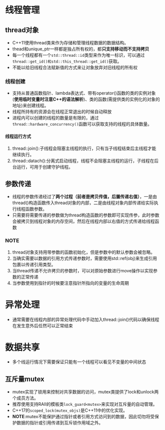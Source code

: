 # 线程管理

## thread对象

* C++11使用thread类来作为存储和管理线程数据的数据结构。
* thead和unique_ptr一样都是独占所有权的，都**只支持移动而不支持拷贝**
* 每一个线程都有一个`std::thread::id`类型来作为唯一标识，可以通过`thread::get_id()和std::this_thread::get_id()`获取。
* 不能以给旧线程合法赋新值的方式来让对象放弃对旧线程的所有权

### 线程创建

* 支持从普通函数指针、lambda表达式、带有operator()函数的类的实例对象(**使用临时变量时注意C++的语法解析**)、类的函数(需提供类的实例化的对象的地址)来创建线程。
* 线程所持有的资源会在线程正常退出的时候自动释放
* 进程内可以创建的线程的数量是有限的，通过`thread::hardware_concurrency()`函数可以获取支持的线程的具体数量。

#### 线程运行方式

1. thread::join():子线程会阻塞主线程的执行，只有当子线程结束后主线程才能继续执行。
2. thread::datach():分离式启动线程，线程不会阻塞主线程的运行，子线程在后台运行，可用于创建守护线程。

## 参数传递

* 线程的参数传递经过了**两个过程（前者是拷贝传值，后置传递右值）**，一是由thread()构造函数传入thread对象的内部，二是由线程对象内部传递给实际执行线程函数参数。
* 只需要将需要传递的参数做为thread构造函数的参数即可实现传参，此时参数会被拷贝到线程对象的内存空间，然后在线程内部以右值的方式传递给线程函数

### **NOTE**

1. thread对象支持用带参数的函数初始化，但是参数中的默认参数会被忽略。
2. 当确实需要以数据的引用方式传递参数时，需要使用std::ref(obj)来生成引用包裹以传递引用类型。
3. 当thread传递不允许拷贝的参数时，可以对原始参数进行move操作以实现参数的正常传递
4. 当参数使用到指针的时候要注意指针所指向的变量的生命周期

# 异常处理

* 通常需要在线程内部的异常处理代码中手动加入thread::join()代码以确保线程在发生意外后任然可以正常结束

# 数据共享

* 多个线运行情况下需要保证只能有一个线程可以看见不变量的中间状态

## 互斥量mutex

* mutex实现了锁用来控制对共享数据的访问，mutex类提供了lock和unlock两个成员方法。
* 推荐使用支持RAII的模板类`lock_guard<mutex>`来实现对互斥量的自动管理。
* C++17的`scoped_lock(mutex_objs)`是C++11中的优化实现。
* **NOTE**:mutex不能保护通过指针或者引用方式访问到的数据，因此切勿将受保护数据的指针或引用传递到互斥锁作用域之外。
